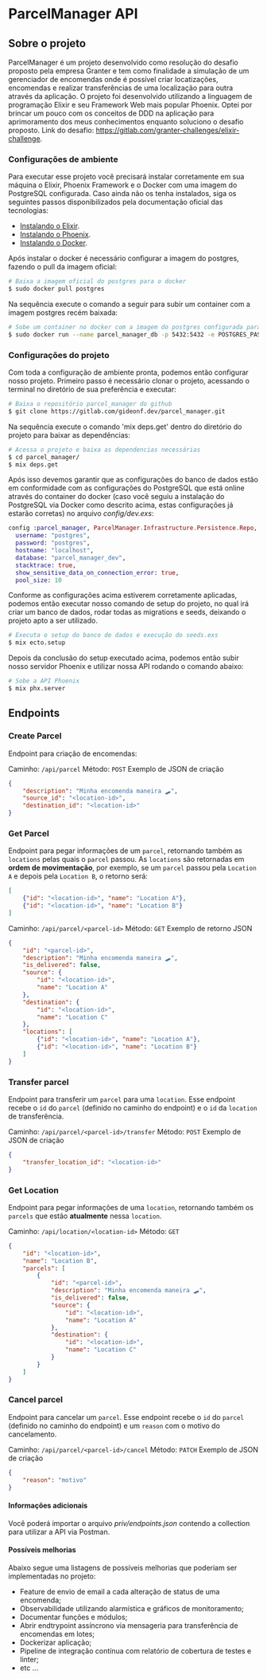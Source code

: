 # ParcelManager API


## Sobre o projeto

ParcelManager é um projeto desenvolvido como resolução do desafio proposto pela empresa Granter e tem como finalidade a simulação de um gerenciador de encomendas onde é possível criar locatizações, encomendas e realizar transferências de uma localização para outra através da aplicação. O projeto foi desenvolvido utilizando a linguagem de programação Elixir e seu Framework Web mais popular Phoenix. Optei por brincar um pouco com os conceitos de DDD na aplicação para aprimoramento dos meus conhecimentos enquanto soluciono o desafio proposto.
Link do desafio: https://gitlab.com/granter-challenges/elixir-challenge.

### Configurações de ambiente

Para executar esse projeto você precisará instalar corretamente em sua máquina o Elixir, Phoenix Framework e o Docker com uma imagem do PostgreSQL configurada. Caso ainda não os tenha instalados, siga os seguintes passos disponibilizados pela documentação oficial das tecnologias:

  - [Instalando o Elixir](https://elixir-lang.org/install.html).
  - [Instalando o Phoenix](https://hexdocs.pm/phoenix/installation.html).
  - [Instalando o Docker](https://docs.docker.com/engine/install/).

Após instalar o docker é necessário configurar a imagem do postgres, fazendo o pull da imagem oficial:

```bash
# Baixa a imagem oficial do postgres para o docker
$ sudo docker pull postgres
```

Na sequência execute o comando a seguir para subir um container com a imagem postgres recém baixada:

```bash
# Sobe um container no docker com a imagem do postgres configurada para utilização
$ sudo docker run --name parcel_manager_db -p 5432:5432 -e POSTGRES_PASSWORD=postgres -e POSTGRES_USER=postgres -e POSTGRES_DB=parcel_manager_dev -d postgres
```


### Configurações do projeto

Com toda a configuração de ambiente pronta, podemos então configurar nosso projeto. Primeiro passo é necessário clonar o projeto, acessando o terminal no diretório de sua preferência e executar:

```bash
# Baixa o repositório parcel_manager do github
$ git clone https://gitlab.com/gideonf.dev/parcel_manager.git
```

Na sequência execute o comando 'mix deps.get' dentro do diretório do projeto para baixar as dependências:

```bash
# Acessa o projeto e baixa as dependencias necessárias
$ cd parcel_manager/
$ mix deps.get
```

Após isso devemos garantir que as configurações do banco de dados estão em conformidade com as configurações do PostgreSQL que está online através do container do docker (caso você seguiu a instalação do PostgreSQL via Docker como descrito acima, estas configurações já estarão corretas) no arquivo *config/dev.exs*:

```elixir
config :parcel_manager, ParcelManager.Infrastructure.Persistence.Repo,
  username: "postgres",
  password: "postgres",
  hostname: "localhost",
  database: "parcel_manager_dev",
  stacktrace: true,
  show_sensitive_data_on_connection_error: true,
  pool_size: 10
```

Conforme as configurações acima estiverem corretamente aplicadas, podemos então executar nosso comando de setup do projeto, no qual irá criar um banco de dados, rodar todas as migrations e seeds, deixando o projeto apto a ser utilizado.

```bash
# Executa o setup do banco de dados e execução do seeds.exs
$ mix ecto.setup
```

Depois da conclusão do setup executado acima, podemos então subir nosso servidor Phoenix e utilizar nossa API rodando o comando abaixo:

```bash
# Sobe a API Phoenix
$ mix phx.server
```


## Endpoints

### Create Parcel
Endpoint para criação de encomendas:

Caminho: `/api/parcel`
Método: `POST`
Exemplo de JSON de criação
```json
{
    "description": "Minha encomenda maneira 🛹",
    "source_id": "<location-id>",
    "destination_id": "<location-id>"
}
```

### Get Parcel
Endpoint para pegar informações de um `parcel`, retornando também as `locations` pelas quais o `parcel` passou.
As `locations` são retornadas em **ordem de movimentação**, por exemplo, se um `parcel` passou pela
`Location A` e depois pela `Location B`, o retorno será: 
```json
[
    {"id": "<location-id>", "name": "Location A"},
    {"id": "<location-id>", "name": "Location B"}
]
```

Caminho: `/api/parcel/<parcel-id>`
Método: `GET`
Exemplo de retorno JSON
```json
{
    "id": "<parcel-id>",
    "description": "Minha encomenda maneira 🛹",
    "is_delivered": false,
    "source": {
        "id": "<location-id>",
        "name": "Location A"
    },
    "destination": {
        "id": "<location-id>",
        "name": "Location C"
    },
    "locations": [
        {"id": "<location-id>", "name": "Location A"},
        {"id": "<location-id>", "name": "Location B"}
    ]
}
```

### Transfer parcel
Endpoint para transferir um `parcel` para uma `location`. Esse endpoint recebe o `id` 
do `parcel` (definido no caminho do endpoint) e o `id` da `location` de transferência.

Caminho: `/api/parcel/<parcel-id>/transfer`
Método: `POST`
Exemplo de JSON de criação
```json
{
    "transfer_location_id": "<location-id>"
}
```

### Get Location
Endpoint para pegar informações de uma `location`, retornando também os `parcels` que estão **atualmente** nessa `location`.

Caminho: `/api/location/<location-id>`
Método: `GET`
```json
{
    "id": "<location-id>",
    "name": "Location B",
    "parcels": [
        {
            "id": "<parcel-id>",
            "description": "Minha encomenda maneira 🛹",
            "is_delivered": false,
            "source": {
                "id": "<location-id>",
                "name": "Location A"
            },
            "destination": {
                "id": "<location-id>",
                "name": "Location C"
            }
        }
    ]
}
```

### Cancel parcel
Endpoint para cancelar um `parcel`. Esse endpoint recebe o `id` 
do `parcel` (definido no caminho do endpoint) e um `reason` com o motivo do cancelamento.

Caminho: `/api/parcel/<parcel-id>/cancel`
Método: `PATCH`
Exemplo de JSON de criação
```json
{
    "reason": "motivo"
}
```


#### Informações adicionais

Você poderá importar o arquivo *priv/endpoints.json* contendo a collection para utilizar a API via Postman.

#### Possíveis melhorias

Abaixo segue uma listagens de possíveis melhorias que poderiam ser implementadas no projeto:

  - Feature de envio de email a cada alteração de status de uma encomenda;
  - Observabilidade utilizando alarmística e gráficos de monitoramento;
  - Documentar funções e módulos;
  - Abrir endtrypoint assíncrono via mensageria para transferência de encomendas em lotes;
  - Dockerizar aplicação;
  - Pipeline de integração contínua com relatório de cobertura de testes e linter;
  - etc ...

